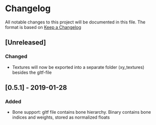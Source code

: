 # Changelog
All notable changes to this project will be documented in this file.
The format is based on [Keep a Changelog](https://keepachangelog.com)

## [Unreleased]
### Changed 
- Textures will now be exported into a separate folder (xy_textures) besides the gltf-file

## [0.5.1] - 2019-01-28
### Added
- Bone support: gltf file contains bone hierarchy. Binary contains bone indices and weights, stored as normalized floats